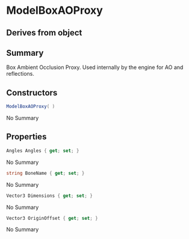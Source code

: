 # ModelBoxAOProxy

## Derives from object

## Summary

Box Ambient Occlusion Proxy. Used internally by the engine for AO and reflections.
## Constructors

```c#
ModelBoxAOProxy( ) 
```
No Summary
## Properties

```c#
Angles Angles { get; set; } 
```
No Summary
```c#
string BoneName { get; set; } 
```
No Summary
```c#
Vector3 Dimensions { get; set; } 
```
No Summary
```c#
Vector3 OriginOffset { get; set; } 
```
No Summary
